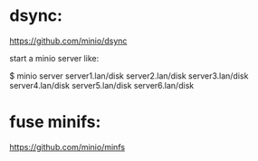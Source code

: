 # dsync:

https://github.com/minio/dsync

start a minio server like:

$ minio server server1.lan/disk server2.lan/disk server3.lan/disk server4.lan/disk server5.lan/disk server6.lan/disk



# fuse minifs:

https://github.com/minio/minfs
